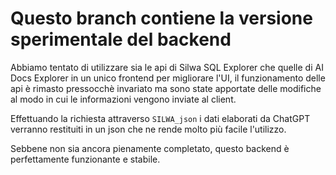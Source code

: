 # Questo branch contiene la versione sperimentale del backend

Abbiamo tentato di utilizzare sia le api di Silwa SQL Explorer che quelle di AI Docs Explorer in un unico frontend per migliorare l'UI, il funzionamento delle api è rimasto pressocchè invariato ma sono state apportate delle modifiche al modo in cui le informazioni vengono inviate al client.

  Effettuando la richiesta attraverso `SILWA_json` i dati elaborati da ChatGPT verranno restituiti in un json che ne rende molto più facile l'utilizzo.

  
Sebbene non sia ancora pienamente completato, questo backend è perfettamente funzionante e stabile.
